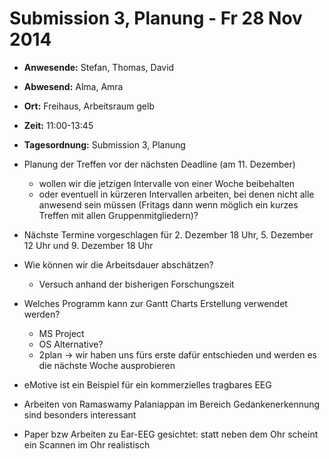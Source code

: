 # Submission 3, Planung - Fr 28 Nov 2014

* __Anwesende:__ 		Stefan, Thomas, David
* __Abwesend:__ 		Alma, Amra
* __Ort:__ 				Freihaus, Arbeitsraum gelb
* __Zeit:__ 			11:00-13:45
* __Tagesordnung:__ 	Submission 3, Planung

* Planung der Treffen vor der nächsten Deadline (am 11. Dezember)
	* wollen wir die jetzigen Intervalle von einer Woche beibehalten
	* oder eventuell in kürzeren Intervallen arbeiten, bei denen nicht alle anwesend sein müssen (Fritags dann wenn möglich ein kurzes Treffen mit allen Gruppenmitgliedern)?
* Nächste Termine vorgeschlagen für 2. Dezember 18 Uhr, 5. Dezember 12 Uhr und 9. Dezember 18 Uhr
* Wie können wir die Arbeitsdauer abschätzen?
	* Versuch anhand der bisherigen Forschungszeit
* Welches Programm kann zur Gantt Charts Erstellung verwendet werden?
	* MS Project
	* OS Alternative?
	* 2plan -> wir haben uns fürs erste dafür entschieden und werden es die nächste Woche ausprobieren
* eMotive ist ein Beispiel für ein kommerzielles tragbares EEG
* Arbeiten von Ramaswamy Palaniappan im Bereich Gedankenerkennung sind besonders interessant
* Paper bzw Arbeiten zu Ear-EEG gesichtet: statt neben dem Ohr scheint ein Scannen im Ohr realistisch
